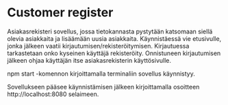 # Customer register

Asiakasrekisteri sovellus, jossa tietokannasta pystytään katsomaan siellä olevia asiakkaita ja lisäämään uusia asiakkaita.
Käynnistäessä vie etusivulle, jonka jälkeen vaatii kirjautumisen/rekisteröitymisen.
Kirjautuessa tarkastetaan onko kyseinen käyttäjä rekisteröity.
Onnistuneen kirjautumisen jälkeen ohjaa käyttäjän itse asiakasrekisterin käyttösivulle.

npm start -komennon kirjoittamalla terminaliin sovellus käynnistyy.

Sovellukseen pääsee käynnistämisen jälkeen kirjoittamalla osoitteen http://localhost:8080 selaimeen.
